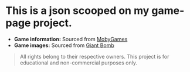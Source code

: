 # This is a json scooped on my game-page project.

- **Game information:** Sourced from [MobyGames](https://www.mobygames.com/)
- **Game images:** Sourced from [Giant Bomb](https://www.giantbomb.com/)

> All rights belong to their respective owners. This project is for educational and non-commercial purposes only.
